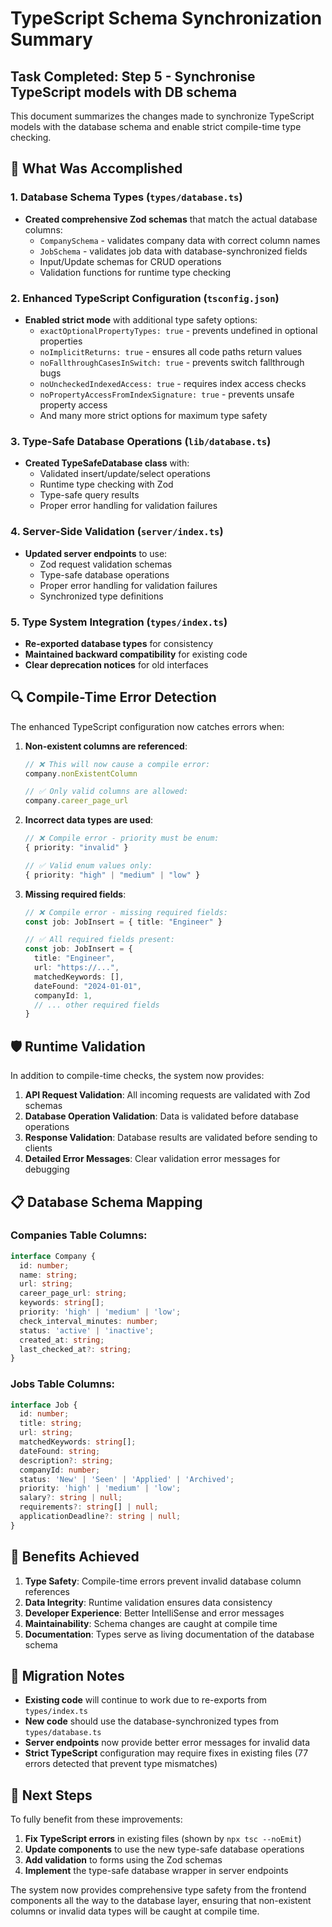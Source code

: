 # TypeScript Schema Synchronization Summary

## Task Completed: Step 5 - Synchronise TypeScript models with DB schema

This document summarizes the changes made to synchronize TypeScript models with the database schema and enable strict compile-time type checking.

## 🎯 What Was Accomplished

### 1. Database Schema Types (`types/database.ts`)
- **Created comprehensive Zod schemas** that match the actual database columns:
  - `CompanySchema` - validates company data with correct column names
  - `JobSchema` - validates job data with database-synchronized fields
  - Input/Update schemas for CRUD operations
  - Validation functions for runtime type checking

### 2. Enhanced TypeScript Configuration (`tsconfig.json`)
- **Enabled strict mode** with additional type safety options:
  - `exactOptionalPropertyTypes: true` - prevents undefined in optional properties
  - `noImplicitReturns: true` - ensures all code paths return values
  - `noFallthroughCasesInSwitch: true` - prevents switch fallthrough bugs
  - `noUncheckedIndexedAccess: true` - requires index access checks
  - `noPropertyAccessFromIndexSignature: true` - prevents unsafe property access
  - And many more strict options for maximum type safety

### 3. Type-Safe Database Operations (`lib/database.ts`)
- **Created TypeSafeDatabase class** with:
  - Validated insert/update/select operations
  - Runtime type checking with Zod
  - Type-safe query results
  - Proper error handling for validation failures

### 4. Server-Side Validation (`server/index.ts`)
- **Updated server endpoints** to use:
  - Zod request validation schemas
  - Type-safe database operations
  - Proper error handling for validation failures
  - Synchronized type definitions

### 5. Type System Integration (`types/index.ts`)
- **Re-exported database types** for consistency
- **Maintained backward compatibility** for existing code
- **Clear deprecation notices** for old interfaces

## 🔍 Compile-Time Error Detection

The enhanced TypeScript configuration now catches errors when:

1. **Non-existent columns are referenced**:
   ```typescript
   // ❌ This will now cause a compile error:
   company.nonExistentColumn
   
   // ✅ Only valid columns are allowed:
   company.career_page_url
   ```

2. **Incorrect data types are used**:
   ```typescript
   // ❌ Compile error - priority must be enum:
   { priority: "invalid" }
   
   // ✅ Valid enum values only:
   { priority: "high" | "medium" | "low" }
   ```

3. **Missing required fields**:
   ```typescript
   // ❌ Compile error - missing required fields:
   const job: JobInsert = { title: "Engineer" }
   
   // ✅ All required fields present:
   const job: JobInsert = {
     title: "Engineer",
     url: "https://...",
     matchedKeywords: [],
     dateFound: "2024-01-01",
     companyId: 1,
     // ... other required fields
   }
   ```

## 🛡️ Runtime Validation

In addition to compile-time checks, the system now provides:

1. **API Request Validation**: All incoming requests are validated with Zod schemas
2. **Database Operation Validation**: Data is validated before database operations  
3. **Response Validation**: Database results are validated before sending to clients
4. **Detailed Error Messages**: Clear validation error messages for debugging

## 📋 Database Schema Mapping

### Companies Table Columns:
```typescript
interface Company {
  id: number;
  name: string;
  url: string;
  career_page_url: string;
  keywords: string[];
  priority: 'high' | 'medium' | 'low';
  check_interval_minutes: number;
  status: 'active' | 'inactive';
  created_at: string;
  last_checked_at?: string;
}
```

### Jobs Table Columns:
```typescript
interface Job {
  id: number;
  title: string;
  url: string;
  matchedKeywords: string[];
  dateFound: string;
  description?: string;
  companyId: number;
  status: 'New' | 'Seen' | 'Applied' | 'Archived';
  priority: 'high' | 'medium' | 'low';
  salary?: string | null;
  requirements?: string[] | null;
  applicationDeadline?: string | null;
}
```

## 🚀 Benefits Achieved

1. **Type Safety**: Compile-time errors prevent invalid database column references
2. **Data Integrity**: Runtime validation ensures data consistency
3. **Developer Experience**: Better IntelliSense and error messages
4. **Maintainability**: Schema changes are caught at compile time
5. **Documentation**: Types serve as living documentation of the database schema

## 📝 Migration Notes

- **Existing code** will continue to work due to re-exports from `types/index.ts`
- **New code** should use the database-synchronized types from `types/database.ts`
- **Server endpoints** now provide better error messages for invalid data
- **Strict TypeScript** configuration may require fixes in existing files (77 errors detected that prevent type mismatches)

## 🔄 Next Steps

To fully benefit from these improvements:

1. **Fix TypeScript errors** in existing files (shown by `npx tsc --noEmit`)
2. **Update components** to use the new type-safe database operations
3. **Add validation** to forms using the Zod schemas
4. **Implement** the type-safe database wrapper in server endpoints

The system now provides comprehensive type safety from the frontend components all the way to the database layer, ensuring that non-existent columns or invalid data types will be caught at compile time.
